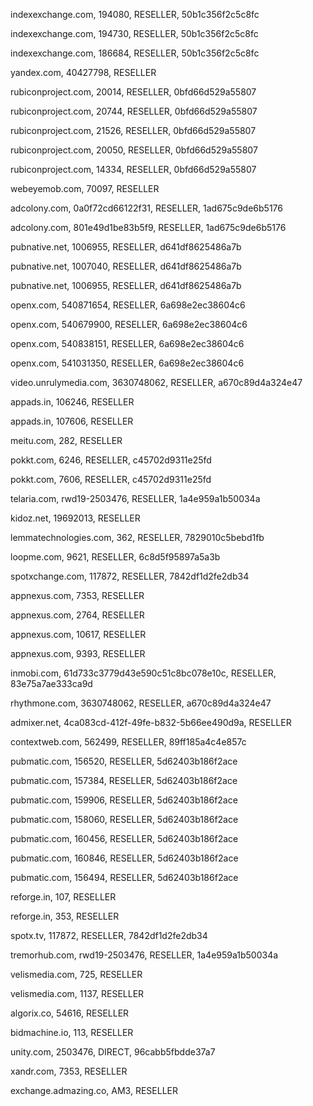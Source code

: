 indexexchange.com, 194080, RESELLER, 50b1c356f2c5c8fc

indexexchange.com, 194730, RESELLER, 50b1c356f2c5c8fc

indexexchange.com, 186684, RESELLER, 50b1c356f2c5c8fc

yandex.com, 40427798, RESELLER

rubiconproject.com, 20014, RESELLER, 0bfd66d529a55807

rubiconproject.com, 20744, RESELLER, 0bfd66d529a55807

rubiconproject.com, 21526, RESELLER, 0bfd66d529a55807

rubiconproject.com, 20050, RESELLER, 0bfd66d529a55807

rubiconproject.com, 14334, RESELLER, 0bfd66d529a55807

webeyemob.com, 70097, RESELLER

adcolony.com, 0a0f72cd66122f31, RESELLER, 1ad675c9de6b5176

adcolony.com, 801e49d1be83b5f9, RESELLER, 1ad675c9de6b5176

pubnative.net, 1006955, RESELLER, d641df8625486a7b

pubnative.net, 1007040, RESELLER, d641df8625486a7b

pubnative.net, 1006955, RESELLER, d641df8625486a7b

openx.com, 540871654, RESELLER, 6a698e2ec38604c6

openx.com, 540679900, RESELLER, 6a698e2ec38604c6

openx.com, 540838151, RESELLER, 6a698e2ec38604c6

openx.com, 541031350, RESELLER, 6a698e2ec38604c6

video.unrulymedia.com, 3630748062, RESELLER, a670c89d4a324e47

appads.in, 106246, RESELLER

appads.in, 107606, RESELLER

meitu.com, 282, RESELLER

pokkt.com, 6246, RESELLER, c45702d9311e25fd

pokkt.com, 7606, RESELLER, c45702d9311e25fd

telaria.com, rwd19-2503476, RESELLER, 1a4e959a1b50034a

kidoz.net, 19692013, RESELLER

lemmatechnologies.com, 362, RESELLER, 7829010c5bebd1fb

loopme.com, 9621, RESELLER, 6c8d5f95897a5a3b

spotxchange.com, 117872, RESELLER, 7842df1d2fe2db34

appnexus.com, 7353, RESELLER

appnexus.com, 2764, RESELLER

appnexus.com, 10617, RESELLER

appnexus.com, 9393, RESELLER

inmobi.com, 61d733c3779d43e590c51c8bc078e10c, RESELLER, 83e75a7ae333ca9d

rhythmone.com, 3630748062, RESELLER, a670c89d4a324e47

admixer.net, 4ca083cd-412f-49fe-b832-5b66ee490d9a, RESELLER

contextweb.com, 562499, RESELLER, 89ff185a4c4e857c

pubmatic.com, 156520, RESELLER, 5d62403b186f2ace

pubmatic.com, 157384, RESELLER, 5d62403b186f2ace

pubmatic.com, 159906, RESELLER, 5d62403b186f2ace

pubmatic.com, 158060, RESELLER, 5d62403b186f2ace

pubmatic.com, 160456, RESELLER, 5d62403b186f2ace

pubmatic.com, 160846, RESELLER, 5d62403b186f2ace

pubmatic.com, 156494, RESELLER, 5d62403b186f2ace

reforge.in, 107, RESELLER

reforge.in, 353, RESELLER

spotx.tv, 117872, RESELLER, 7842df1d2fe2db34

tremorhub.com, rwd19-2503476, RESELLER, 1a4e959a1b50034a

velismedia.com, 725, RESELLER

velismedia.com, 1137, RESELLER

algorix.co, 54616, RESELLER

bidmachine.io, 113, RESELLER

unity.com, 2503476, DIRECT, 96cabb5fbdde37a7

xandr.com, 7353, RESELLER

exchange.admazing.co, AM3, RESELLER
